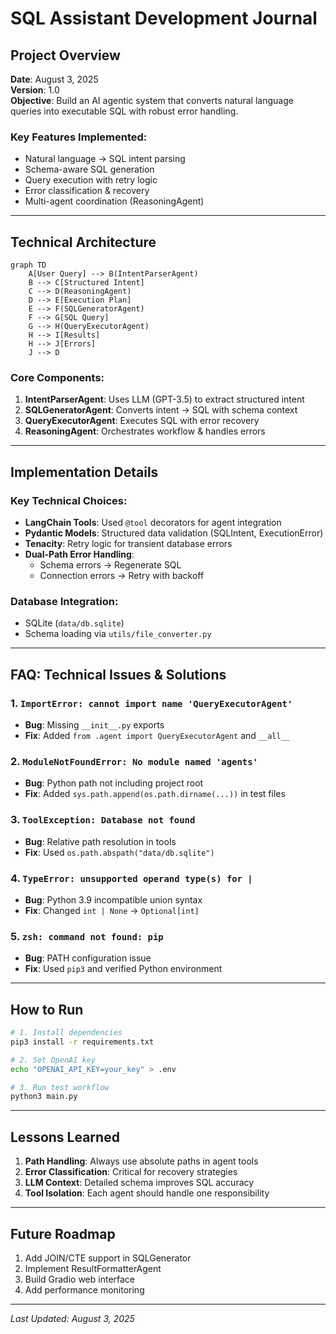 # SQL Assistant Development Journal

## Project Overview
**Date**: August 3, 2025  
**Version**: 1.0  
**Objective**: Build an AI agentic system that converts natural language queries into executable SQL with robust error handling.

### Key Features Implemented:
- Natural language → SQL intent parsing
- Schema-aware SQL generation
- Query execution with retry logic
- Error classification & recovery
- Multi-agent coordination (ReasoningAgent)

---

## Technical Architecture
```mermaid
graph TD
    A[User Query] --> B(IntentParserAgent)
    B --> C[Structured Intent]
    C --> D(ReasoningAgent)
    D --> E[Execution Plan]
    E --> F(SQLGeneratorAgent)
    F --> G[SQL Query]
    G --> H(QueryExecutorAgent)
    H --> I[Results]
    H --> J[Errors]
    J --> D
```

### Core Components:
1. **IntentParserAgent**: Uses LLM (GPT-3.5) to extract structured intent
2. **SQLGeneratorAgent**: Converts intent → SQL with schema context
3. **QueryExecutorAgent**: Executes SQL with error recovery
4. **ReasoningAgent**: Orchestrates workflow & handles errors

---

## Implementation Details

### Key Technical Choices:
- **LangChain Tools**: Used `@tool` decorators for agent integration
- **Pydantic Models**: Structured data validation (SQLIntent, ExecutionError)
- **Tenacity**: Retry logic for transient database errors
- **Dual-Path Error Handling**:
  - Schema errors → Regenerate SQL
  - Connection errors → Retry with backoff

### Database Integration:
- SQLite (`data/db.sqlite`)
- Schema loading via `utils/file_converter.py`

---

## FAQ: Technical Issues & Solutions

### 1. `ImportError: cannot import name 'QueryExecutorAgent'`
- **Bug**: Missing `__init__.py` exports
- **Fix**: Added `from .agent import QueryExecutorAgent` and `__all__`

### 2. `ModuleNotFoundError: No module named 'agents'`
- **Bug**: Python path not including project root
- **Fix**: Added `sys.path.append(os.path.dirname(...))` in test files

### 3. `ToolException: Database not found`
- **Bug**: Relative path resolution in tools
- **Fix**: Used `os.path.abspath("data/db.sqlite")`

### 4. `TypeError: unsupported operand type(s) for |`
- **Bug**: Python 3.9 incompatible union syntax
- **Fix**: Changed `int | None` → `Optional[int]`

### 5. `zsh: command not found: pip`
- **Bug**: PATH configuration issue
- **Fix**: Used `pip3` and verified Python environment

---

## How to Run
```bash
# 1. Install dependencies
pip3 install -r requirements.txt

# 2. Set OpenAI key
echo "OPENAI_API_KEY=your_key" > .env

# 3. Run test workflow
python3 main.py
```

---

## Lessons Learned
1. **Path Handling**: Always use absolute paths in agent tools
2. **Error Classification**: Critical for recovery strategies
3. **LLM Context**: Detailed schema improves SQL accuracy
4. **Tool Isolation**: Each agent should handle one responsibility

---

## Future Roadmap
1. Add JOIN/CTE support in SQLGenerator
2. Implement ResultFormatterAgent
3. Build Gradio web interface
4. Add performance monitoring

---

*Last Updated: August 3, 2025* 